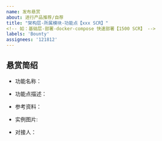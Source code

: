 ```yaml
---
name: 发布悬赏
about: 进行产品推荐/自荐
title: "架构层-所属模块-功能点【xxx SCR】"
<!-- 如：基础层-部署-docker-compose 快速部署【1500 SCR】 -->
labels: 'Bounty'
assignees: '121812'
---
```


## 悬赏简绍

- 功能名称：

<!-- 详细描述 -->
- 功能点描述：

<!-- 提供可以给开发者帮助的资料 -->
- 参考资料：

<!-- 实例图片（可选） -->
- 实例图片:

<!-- 功能点对接人 -->
- 对接人：

